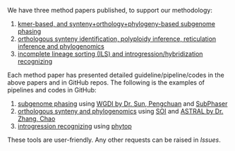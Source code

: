 We have three method papers published, to support our methodology: 

1. [kmer-based, and synteny+orthology+phylogeny-based subgenome phasing](https://doi.org/10.1093/bib/bbad513)
2. [orthologous synteny identification, polyploidy inference, reticulation inference and phylogenomics](https://doi.org/10.1093/nar/gkaf320)
3. [incomplete lineage sorting (ILS) and introgression/hybridization recognizing](https://doi.org/10.1093/hr/uhae330)

Each method paper has presented detailed guideline/pipeline/codes in the above papers and in GitHub repos. 
The following is the examples of pipelines and codes in GitHub:

1. [subgenome phasing](https://github.com/zhangrengang/subgenome_phasing_example) using [WGDI by Dr. Sun, Pengchuan](https://github.com/SunPengChuan/wgdi) and [SubPhaser](https://github.com/zhangrengang/SubPhaser)
2. [orthologous synteny and phylogenomics](https://github.com/zhangrengang/evolution_example/) using [SOI](https://github.com/zhangrengang/soi) and [ASTRAL by Dr. Zhang, Chao](https://github.com/chaoszhang/ASTER)
3. [introgression recognizing](https://github.com/shang-hongyun/phytop_workflow) using [phytop](https://github.com/zhangrengang/phytop)

These tools are user-friendly. Any other requests can be raised in *Issues*.
